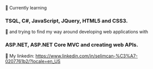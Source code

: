 💬 Currently learning 
### TSQL, C#, JavaScript, JQuery, HTML5 and CSS3.
💬 and trying to find my way around developing web applications with 
### ASP.NET, ASP.NET Core MVC and creating web APIs.

💬 My linkedin: 
https://www.linkedin.com/in/selimcan-%C3%A7-0207761b2/?locale=en_US



<!--
**tbhDemir/tbhDemir** is a ✨ _special_ ✨ repository because its `README.md` (this file) appears on your GitHub profile.

Here are some ideas to get you started:

- 🔭 I’m currently working on ...
- 🌱 I’m currently learning ...
- 👯 I’m looking to collaborate on ...
- 🤔 I’m looking for help with ...
- 💬 Ask me about ...
- 📫 How to reach me: ...
- 😄 Pronouns: ...
- ⚡ Fun fact: ...
-->
